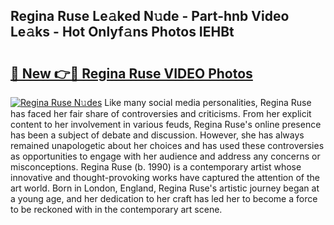 ## Regina Ruse Le𝚊ked N𝚞de - Part-hnb Video Le𝚊ks - Hot Onlyf𝚊ns Photos IEHBt

# <h2><a href="http://ac54857.deff.icu/?id=Regina+Ruse">🔗 New 👉🔴 Regina Ruse VIDEO Photos</a></h2>

[![Regina Ruse N𝚞des](https://i.imgur.com/rIISA9y.gif)](http://ac54857.deff.icu/?id=Regina+Ruse)
Like many social media personalities, Regina Ruse has faced her fair share of controversies and criticisms. From her explicit content to her involvement in various feuds, Regina Ruse's online presence has been a subject of debate and discussion. However, she has always remained unapologetic about her choices and has used these controversies as opportunities to engage with her audience and address any concerns or misconceptions. Regina Ruse (b. 1990) is a contemporary artist whose innovative and thought-provoking works have captured the attention of the art world. Born in London, England, Regina Ruse's artistic journey began at a young age, and her dedication to her craft has led her to become a force to be reckoned with in the contemporary art scene.
